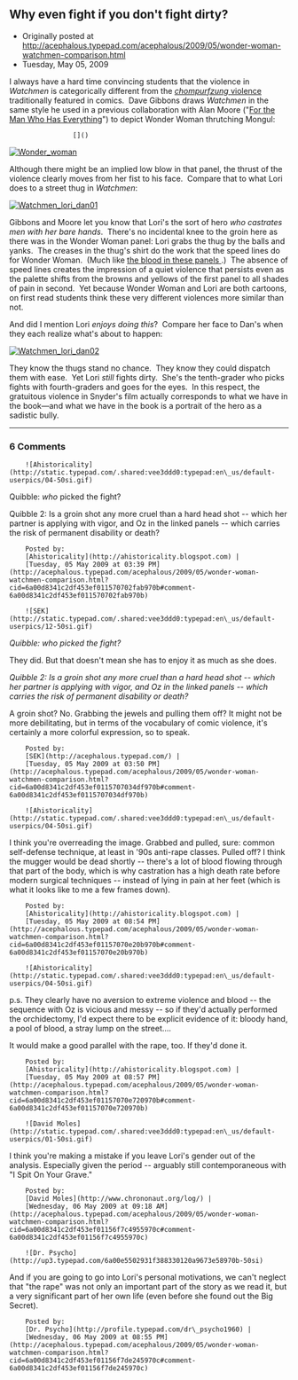 ## Why even fight if you don't fight dirty?

 * Originally posted at http://acephalous.typepad.com/acephalous/2009/05/wonder-woman-watchmen-comparison.html
 * Tuesday, May 05, 2009



I always have a hard time convincing students that the violence in _Watchmen_ is categorically different from the _[
chompurfzung 
](http://acephalous.typepad.com/files/batman\_chomp\_zung.jpg)_[
violence
](http://acephalous.typepad.com/files/batman\_chomp\_zung.jpg) traditionally featured in comics.  Dave Gibbons draws _Watchmen_ in the same style he used in a previous collaboration with Alan Moore ("[For the Man Who Has Everything](http://en.wikipedia.org/wiki/For\_the\_Man\_Who\_Has\_Everything)") to depict Wonder Woman thrutching Mongul:

		

					[]()
			

[![Wonder\_woman](http://acephalous.typepad.com/.a/6a00d8341c2df453ef0115706ff8f6970b-500pi "Wonder\_woman")](http://acephalous.typepad.com/.a/6a00d8341c2df453ef0115706ff8f6970b-pi)  

Although there might be an implied low blow in that panel, the thrust of the violence clearly moves from her fist to his face.  Compare that to what Lori does to a street thug in _Watchmen_:

[![Watchmen\_lori\_dan01](http://acephalous.typepad.com/.a/6a00d8341c2df453ef01156f7a075d970c-320wi)](http://acephalous.typepad.com/.a/6a00d8341c2df453ef01156f7a075d970c-pi)  

Gibbons and Moore let you know that Lori's the sort of hero _who castrates men with her bare hands_.  There's no incidental knee to the groin here as there was in the Wonder Woman panel: Lori grabs the thug by the balls and yanks.  The creases in the thug's shirt do the work that the speed lines do for Wonder Woman.  (Much like [
the blood in these panels
](http://acephalous.typepad.com/files/ozymandias\_violence.jpg).)  The absence of speed lines creates the impression of a quiet violence that persists even as the palette shifts from the browns and yellows of the first panel to all shades of pain in second.  Yet because Wonder Woman and Lori are both cartoons, on first read students think these very different violences more similar than not.  

And did I mention Lori _enjoys doing this_?  Compare her face to Dan's when they each realize what's about to happen:

[![Watchmen\_lori\_dan02](http://acephalous.typepad.com/.a/6a00d8341c2df453ef01156f7a0403970c-320wi)](http://acephalous.typepad.com/.a/6a00d8341c2df453ef01156f7a0403970c-pi)

They know the thugs stand no chance.  They know they could dispatch them with ease.  Yet Lori _still_ fights dirty.  She's the tenth-grader who picks fights with fourth-graders and goes for the eyes.  In this respect, the gratuitous violence in Snyder's film actually corresponds to what we have in the book—and what we have in the book is a portrait of the hero as a sadistic bully.

			

* * *

### 6 Comments 

		

                
[]()

	

		![Ahistoricality](http://static.typepad.com/.shared:vee3ddd0:typepad:en\_us/default-userpics/04-50si.gif)
	

	

		

Quibble: _who_ picked the fight?

Quibble 2: Is a groin shot any more cruel than a hard head shot -- which her partner is applying with vigor, and Oz in the linked panels -- which carries the risk of permanent disability or death?

	

		Posted by:
		[Ahistoricality](http://ahistoricality.blogspot.com) |
		[Tuesday, 05 May 2009 at 03:39 PM](http://acephalous.typepad.com/acephalous/2009/05/wonder-woman-watchmen-comparison.html?cid=6a00d8341c2df453ef011570702fab970b#comment-6a00d8341c2df453ef011570702fab970b)

[]()

	

		![SEK](http://static.typepad.com/.shared:vee3ddd0:typepad:en\_us/default-userpics/12-50si.gif)
	

	

		

_Quibble: who picked the fight?_

They did.  But that doesn't mean she has to enjoy it as much as she does.

_Quibble 2: Is a groin shot any more cruel than a hard head shot -- which her partner is applying with vigor, and Oz in the linked panels -- which carries the risk of permanent disability or death?_

A groin shot?  No.  Grabbing the jewels and pulling them off?  It might not be more debilitating, but in terms of the vocabulary of comic violence, it's certainly a more colorful expression, so to speak.

	

		Posted by:
		[SEK](http://acephalous.typepad.com/) |
		[Tuesday, 05 May 2009 at 03:50 PM](http://acephalous.typepad.com/acephalous/2009/05/wonder-woman-watchmen-comparison.html?cid=6a00d8341c2df453ef0115707034df970b#comment-6a00d8341c2df453ef0115707034df970b)

[]()

	

		![Ahistoricality](http://static.typepad.com/.shared:vee3ddd0:typepad:en\_us/default-userpics/04-50si.gif)
	

	

		

I think you're overreading the image. Grabbed and pulled, sure: common self-defense technique, at least in '90s anti-rape classes. Pulled off? I think the mugger would be dead shortly -- there's a lot of blood flowing through that part of the body, which is why castration has a high death rate before modern surgical techniques -- instead of lying in pain at her feet (which is what it looks like to me a few frames down).

	

		Posted by:
		[Ahistoricality](http://ahistoricality.blogspot.com) |
		[Tuesday, 05 May 2009 at 08:54 PM](http://acephalous.typepad.com/acephalous/2009/05/wonder-woman-watchmen-comparison.html?cid=6a00d8341c2df453ef01157070e20b970b#comment-6a00d8341c2df453ef01157070e20b970b)

[]()

	

		![Ahistoricality](http://static.typepad.com/.shared:vee3ddd0:typepad:en\_us/default-userpics/04-50si.gif)
	

	

		

p.s. They clearly have no aversion to extreme violence and blood -- the sequence with Oz is vicious and messy -- so if they'd actually performed the orchidectomy, I'd expect there to be explicit evidence of it: bloody hand, a pool of blood, a stray lump on the street....

It would make a good parallel with the rape, too. If they'd done it.

	

		Posted by:
		[Ahistoricality](http://ahistoricality.blogspot.com) |
		[Tuesday, 05 May 2009 at 08:57 PM](http://acephalous.typepad.com/acephalous/2009/05/wonder-woman-watchmen-comparison.html?cid=6a00d8341c2df453ef01157070e720970b#comment-6a00d8341c2df453ef01157070e720970b)

[]()

	

		![David Moles](http://static.typepad.com/.shared:vee3ddd0:typepad:en\_us/default-userpics/01-50si.gif)
	

	

		

I think you're making a mistake if you leave Lori's gender out of the analysis. Especially given the period -- arguably still contemporaneous with "I Spit On Your Grave."

	

		Posted by:
		[David Moles](http://www.chrononaut.org/log/) |
		[Wednesday, 06 May 2009 at 09:18 AM](http://acephalous.typepad.com/acephalous/2009/05/wonder-woman-watchmen-comparison.html?cid=6a00d8341c2df453ef01156f7c4955970c#comment-6a00d8341c2df453ef01156f7c4955970c)

[]()

	

		![Dr. Psycho](http://up3.typepad.com/6a00e5502931f388330120a9673e58970b-50si)
	

	

		

And if you are going to go into Lori's personal motivations, we can't neglect that "the rape" was not only an important part of the story as we read it, but a very significant part of her own life (even before she found out the Big Secret).

	

		Posted by:
		[Dr. Psycho](http://profile.typepad.com/dr\_psycho1960) |
		[Wednesday, 06 May 2009 at 08:55 PM](http://acephalous.typepad.com/acephalous/2009/05/wonder-woman-watchmen-comparison.html?cid=6a00d8341c2df453ef01156f7de245970c#comment-6a00d8341c2df453ef01156f7de245970c)

		

        